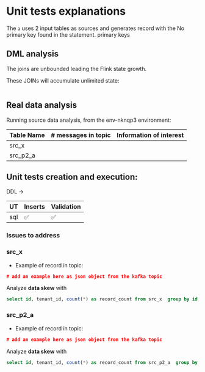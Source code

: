 # Unit tests explanations

The `a` uses 2 input tables as sources and generates record with the No primary key found in the statement. primary keys

## DML analysis


The joins are unbounded leading the Flink state growth.

These JOINs will accumulate unlimited state:
```sql

```


## Real data analysis

Running source data analysis, from the env-nknqp3 environment:

| Table Name | # messages in topic | Information of interest |
|------------|------------|--------------|
| src_x |  |  |
| src_p2_a |  |  |


## Unit tests creation and execution:

DDL -> 

| UT |   Inserts | Validation |
| --- | --- | --- |
| sql | ✅ | ✅  |

### Issues to address



### src_x

* Example of record in topic:

```json
# add an example here as json object from the kafka topic
```

Analyze **data skew** with

```sql
select id, tenant_id, count(*) as record_count from src_x  group by id, tenant_id
```


### src_p2_a

* Example of record in topic:

```json
# add an example here as json object from the kafka topic
```

Analyze **data skew** with

```sql
select id, tenant_id, count(*) as record_count from src_p2_a  group by id, tenant_id
```

